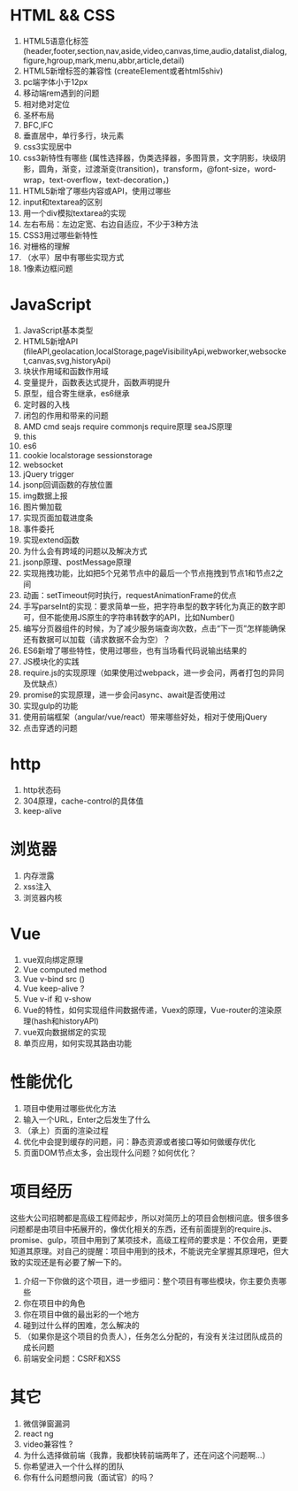 # HTML && CSS
1. HTML5语意化标签 (header,footer,section,nav,aside,video,canvas,time,audio,datalist,dialog,figure,hgroup,mark,menu,abbr,article,detail)
2. HTML5新增标签的兼容性 (createElement或者html5shiv)
3. pc端字体小于12px
4. 移动端rem遇到的问题
5. 相对绝对定位
6. 圣杯布局
7. BFC,IFC
8. 垂直居中，单行多行，块元素
9. css3实现居中
10. css3新特性有哪些 (属性选择器，伪类选择器，多图背景，文字阴影，块级阴影，圆角，渐变，过渡渐变(transition)，transform，@font-size，word-wrap，text-overflow，text-decoration，)
11. HTML5新增了哪些内容或API，使用过哪些
12. input和textarea的区别
13. 用一个div模拟textarea的实现
14. 左右布局：左边定宽、右边自适应，不少于3种方法
15. CSS3用过哪些新特性
16. 对栅格的理解
17. （水平）居中有哪些实现方式
18. 1像素边框问题

# JavaScript
1. JavaScript基本类型
2. HTML5新增API (fileAPI,geolacation,localStorage,pageVisibilityApi,webworker,websocket,canvas,svg,historyApi)
3. 块状作用域和函数作用域
4. 变量提升，函数表达式提升，函数声明提升
5. 原型，组合寄生继承，es6继承
6. 定时器的入栈
7. 闭包的作用和带来的问题
8. AMD cmd seajs require commonjs require原理 seaJS原理
9. this
10. es6
11. cookie localstorage sessionstorage
12. websocket
13. jQuery trigger
14. jsonp回调函数的存放位置
15. img数据上报
16. 图片懒加载
17. 实现页面加载进度条
18. 事件委托
19. 实现extend函数
20. 为什么会有跨域的问题以及解决方式
21. jsonp原理、postMessage原理
22. 实现拖拽功能，比如把5个兄弟节点中的最后一个节点拖拽到节点1和节点2之间
23. 动画：setTimeout何时执行，requestAnimationFrame的优点
24. 手写parseInt的实现：要求简单一些，把字符串型的数字转化为真正的数字即可，但不能使用JS原生的字符串转数字的API，比如Number()
25. 编写分页器组件的时候，为了减少服务端查询次数，点击“下一页”怎样能确保还有数据可以加载（请求数据不会为空）？
26. ES6新增了哪些特性，使用过哪些，也有当场看代码说输出结果的
27. JS模块化的实践
28. require.js的实现原理（如果使用过webpack，进一步会问，两者打包的异同及优缺点）
29. promise的实现原理，进一步会问async、await是否使用过
30. 实现gulp的功能
31. 使用前端框架（angular/vue/react）带来哪些好处，相对于使用jQuery
32. 点击穿透的问题


# http
1. http状态码
2. 304原理，cache-control的具体值
3. keep-alive


# 浏览器
1. 内存泄露
2. xss注入
3. 浏览器内核

# Vue
1. vue双向绑定原理
2. Vue computed method
3. Vue v-bind src  ()
4. Vue keep-alive   ?
5. Vue v-if 和 v-show
6. Vue的特性，如何实现组件间数据传递，Vuex的原理，Vue-router的渲染原理(hash和historyAPI)
7. vue双向数据绑定的实现
8. 单页应用，如何实现其路由功能

# 性能优化
1. 项目中使用过哪些优化方法
2. 输入一个URL，Enter之后发生了什么
3. （承上）页面的渲染过程
4. 优化中会提到缓存的问题，问：静态资源或者接口等如何做缓存优化
5. 页面DOM节点太多，会出现什么问题？如何优化？

# 项目经历

这些大公司招聘都是高级工程师起步，所以对简历上的项目会刨根问底。很多很多问题都是由项目中拓展开的，像优化相关的东西，还有前面提到的require.js、promise、gulp，项目中用到了某项技术，高级工程师的要求是：不仅会用，更要知道其原理。对自己的提醒：项目中用到的技术，不能说完全掌握其原理吧，但大致的实现还是有必要了解一下的。

1. 介绍一下你做的这个项目，进一步细问：整个项目有哪些模块，你主要负责哪些
2. 你在项目中的角色
3. 你在项目中做的最出彩的一个地方
4. 碰到过什么样的困难，怎么解决的
5. （如果你是这个项目的负责人），任务怎么分配的，有没有关注过团队成员的成长问题
6. 前端安全问题：CSRF和XSS

# 其它
1. 微信弹窗漏洞
2. react ng
3. video兼容性  ?
4. 为什么选择做前端（我靠，我都快转前端两年了，还在问这个问题啊…）
5. 你希望进入一个什么样的团队
6. 你有什么问题想问我（面试官）的吗？
